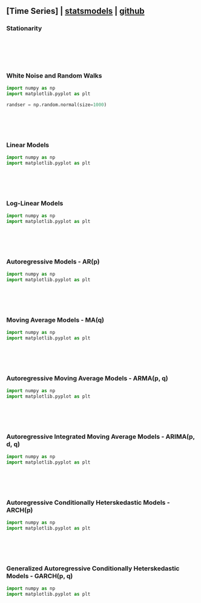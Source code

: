 ## [Time Series] | [statsmodels](https://www.statsmodels.org/stable/api.html) | [github](https://github.com/statsmodels/statsmodels)

### Stationarity
```python

```

<br><br><br>
### White Noise and Random Walks
```python
import numpy as np
import matplotlib.pyplot as plt

randser = np.random.normal(size=1000)
```

<br><br><br>
### Linear Models
```python
import numpy as np
import matplotlib.pyplot as plt


```

<br><br><br>
### Log-Linear Models
```python
import numpy as np
import matplotlib.pyplot as plt


```

<br><br><br>
### Autoregressive Models - AR(p)
```python
import numpy as np
import matplotlib.pyplot as plt


```

<br><br><br>
### Moving Average Models - MA(q)
```python
import numpy as np
import matplotlib.pyplot as plt


```

<br><br><br>
### Autoregressive Moving Average Models - ARMA(p, q)
```python
import numpy as np
import matplotlib.pyplot as plt


```

<br><br><br>
### Autoregressive Integrated Moving Average Models - ARIMA(p, d, q)
```python
import numpy as np
import matplotlib.pyplot as plt


```

<br><br><br>
### Autoregressive Conditionally Heterskedastic Models - ARCH(p)
```python
import numpy as np
import matplotlib.pyplot as plt


```

<br><br><br>
### Generalized Autoregressive Conditionally Heterskedastic Models - GARCH(p, q)
```python
import numpy as np
import matplotlib.pyplot as plt


```


